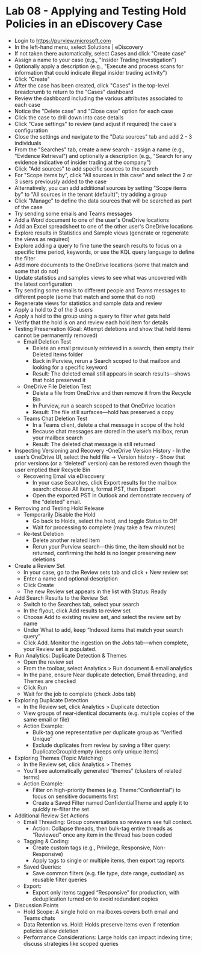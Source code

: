 # Lab 08 - Applying and Testing Hold Policies in an eDiscovery Case

- Login to <https://purview.microsoft.com>
- In the left-hand menu, select Solutions | eDiscovery
- If not taken there automatically, select Cases and click "Create case"
- Assign a name to your case (e.g., "Insider Trading Investigation")
- Optionally apply a description (e.g., "Execute and process scans for information that could indicate illegal insider trading activity")
- Click "Create"
- After the case has been created, click "Cases" in the top-level breadcrumb to return to the "Cases" dashboard
- Review the dashboard including the various attributes associated to each case
- Notice the "Delete case" and "Close case" option for each case
- Click the case to drill down into case details
- Click "Case settings" to review (and adjust if required) the case's configuration
- Close the settings and navigate to the "Data sources" tab and add 2 - 3 individuals
- From the "Searches" tab, create a new search - assign a name (e.g., "Evidence Retrieval") and optionally a description (e.g., "Search for any evidence indicative of insider trading at the company")
- Click "Add sources" to add specific sources to the search
- For "Scope items by", click "All sources in this case" and select the 2 or 3 users previously added to the case
- Alternatively, you can add additional sources by setting "Scope items by" to "All sources in the tenant (default)"; try adding a group
- Click "Manage" to define the data sources that will be searched as part of the case
- Try sending some emails and Teams messages
- Add a Word document to one of the user's OneDrive locations
- Add an Excel spreadsheet to one of the other user's OneDrive locations
- Explore results in Statistics and Sample views (generate or regenerate the views as required)
- Explore adding a query to fine tune the search results to focus on a specific time period, keywords, or use the KQL query language to define the filter
- Add more documents to the OneDrive locations (some that match and some that do not)
- Update statistics and samples views to see what was uncovered with the latest configuration
- Try sending some emails to different people and Teams messages to different people (some that match and some that do not)
- Regenerate views for statistics and sample data and review
- Apply a hold to 2 of the 3 users
- Apply a hold to the group using a query to filter what gets held
- Verify that the hold is on and review each hold item for details
- Testing Preservation (Goal: Attempt deletions and show that held items cannot be permanently removed)
  - Email Deletion Test
    - Delete an email previously retrieved in a search, then empty their Deleted Items folder
    - Back in Purview, rerun a Search scoped to that mailbox and looking for a specific keyword
    - Result: The deleted email still appears in search results—shows that hold preserved it
  - OneDrive File Deletion Test
    - Delete a file from OneDrive and then remove it from the Recycle Bin
    - In Purview, run a search scoped to that OneDrive location
    - Result: The file still surfaces—hold has preserved a copy
  - Teams Chat Deletion Test
    - In a Teams client, delete a chat message in scope of the hold
    - Because chat messages are stored in the user’s mailbox, rerun your mailbox search
    - Result: The deleted chat message is still returned
- Inspecting Versioning and Recovery
    -OneDrive Version History
        - In the user’s OneDrive UI, select the held file → Version history
        - Show that prior versions (or a “deleted” version) can be restored even though the user emptied their Recycle Bin
  - Recovering Email via eDiscovery
    - In your case Searches, click Export results for the mailbox search: choose All items, format PST, then Export
    - Open the exported PST in Outlook and demonstrate recovery of the “deleted” email.
- Removing and Testing Hold Release
  - Temporarily Disable the Hold
    - Go back to Holds, select the hold, and toggle Status to Off
    - Wait for processing to complete (may take a few minutes)
  - Re-test Deletion
    - Delete another related item
    - Rerun your Purview search—this time, the item should not be returned, confirming the hold is no longer preserving new deletions
- Create a Review Set
  - In your case, go to the Review sets tab and click + New review set
  - Enter a name and optional description
  - Click Create
  - The new Review set appears in the list with Status: Ready
- Add Search Results to the Review Set
  - Switch to the Searches tab, select your search
  - In the flyout, click Add results to review set
  - Choose Add to existing review set, and select the review set by name
  - Under What to add, keep “Indexed items that match your search query”
  - Click Add. Monitor the ingestion on the Jobs tab—when complete, your Review set is populated.
- Run Analytics: Duplicate Detection & Themes
  - Open the review set
  - From the toolbar, select Analytics > Run document & email analytics
  - In the pane, ensure Near duplicate detection, Email threading, and Themes are checked
  - Click Run
  - Wait for the job to complete (check Jobs tab)
- Exploring Duplicate Detection
  - In the Review set, click Analytics > Duplicate detection
  - View groups of near-identical documents (e.g. multiple copies of the same email or file)
  - Action Example:
    - Bulk-tag one representative per duplicate group as “Verified Unique”
    - Exclude duplicates from review by saving a filter query: DuplicateGroupId:empty (keeps only unique items)
- Exploring Themes (Topic Matching)
  - In the Review set, click Analytics > Themes
  - You’ll see automatically generated “themes” (clusters of related terms)
  - Action Example:
    - Filter on high-priority themes (e.g. Theme:“Confidential”) to focus on sensitive documents first
    - Create a Saved Filter named ConfidentialTheme and apply it to quickly re-filter the set
- Additional Review Set Actions
  - Email Threading: Group conversations so reviewers see full context.
    - Action: Collapse threads, then bulk-tag entire threads as “Reviewed” once any item in the thread has been coded
  - Tagging & Coding:
    - Create custom tags (e.g., Privilege, Responsive, Non-Responsive)
    - Apply tags to single or multiple items, then export tag reports
  - Saved Queries:
    - Save common filters (e.g. file type, date range, custodian) as reusable filter queries
  - Export:
    - Export only items tagged “Responsive” for production, with deduplication turned on to avoid redundant copies
- Discussion Points
  - Hold Scope: A single hold on mailboxes covers both email and Teams chats
  - Data Retention vs. Hold: Holds preserve items even if retention policies allow deletion
  - Performance Considerations: Large holds can impact indexing time; discuss strategies like scoped queries
